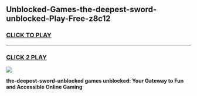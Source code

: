 
## Unblocked-Games-the-deepest-sword-unblocked-Play-Free-z8c12
<h3>
<a href="https://premium76.site?title=the-deepest-sword-unblocked&ref=12A">CLICK TO PLAY</a></h3>
<hr>

<h3>
<a href="https://premium76.site?title=the-deepest-sword-unblocked&ref=12A">CLICK 2 PLAY</a>
  
</h3>

<a href="https://premium76.site?title=the-deepest-sword-unblocked&ref=12A"><img src="https://clearcache.store/games.png"></a>


**the-deepest-sword-unblocked games unblocked: Your Gateway to Fun and Accessible Online Gaming**

